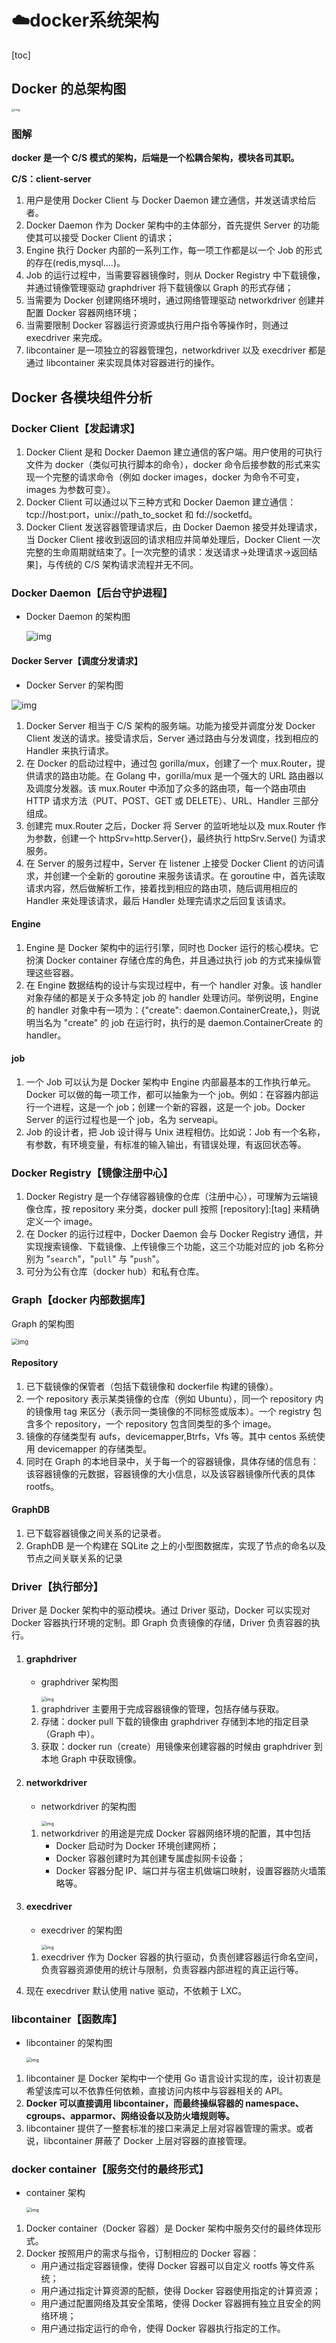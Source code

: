 # ☁️docker系统架构

[toc]

## Docker 的总架构图

<img src="https://s2.loli.net/2022/05/08/AWZcyjfvLDJmEnq.jpg" alt="img" style="zoom: 33%;" />

### 图解

**docker 是一个 C/S 模式的架构，后端是一个松耦合架构，模块各司其职。**

**C/S：client-server**

1. 用户是使用 Docker Client 与 Docker Daemon 建立通信，并发送请求给后者。
2. Docker Daemon 作为 Docker 架构中的主体部分，首先提供 Server 的功能使其可以接受 Docker Client 的请求；
3. Engine 执行 Docker 内部的一系列工作，每一项工作都是以一个 Job 的形式的存在(redis,mysql….)。
4. Job 的运行过程中，当需要容器镜像时，则从 Docker Registry 中下载镜像，并通过镜像管理驱动 graphdriver 将下载镜像以 Graph 的形式存储；
5. 当需要为 Docker 创建网络环境时，通过网络管理驱动 networkdriver 创建并配置 Docker 容器网络环境；
6. 当需要限制 Docker 容器运行资源或执行用户指令等操作时，则通过 execdriver 来完成。
7. libcontainer 是一项独立的容器管理包，networkdriver 以及 execdriver 都是通过 libcontainer 来实现具体对容器进行的操作。



## Docker 各模块组件分析

### Docker Client【发起请求】

1. Docker Client 是和 Docker Daemon 建立通信的客户端。用户使用的可执行文件为 docker（类似可执行脚本的命令），docker 命令后接参数的形式来实现一个完整的请求命令（例如 docker images，docker 为命令不可变，images 为参数可变）。
2. Docker Client 可以通过以下三种方式和 Docker Daemon 建立通信：tcp://host:port，unix://path_to_socket 和 fd://socketfd。
3. Docker Client 发送容器管理请求后，由 Docker Daemon 接受并处理请求，当 Docker Client 接收到返回的请求相应并简单处理后，Docker Client 一次完整的生命周期就结束了。[一次完整的请求：发送请求→处理请求→返回结果]，与传统的 C/S 架构请求流程并无不同。



### Docker Daemon【后台守护进程】

- Docker Daemon 的架构图

  

  ![img](https://s2.loli.net/2022/05/08/JFbxhyeoDKrEcYv.jpg)

  



#### Docker Server【调度分发请求】

- Docker Server 的架构图

![img](https://s2.loli.net/2022/05/08/wmt5A9KnYLIuaCs.jpg)



1. Docker Server 相当于 C/S 架构的服务端。功能为接受并调度分发 Docker Client 发送的请求。接受请求后，Server 通过路由与分发调度，找到相应的 Handler 来执行请求。
2. 在 Docker 的启动过程中，通过包 gorilla/mux，创建了一个 mux.Router，提供请求的路由功能。在 Golang 中，gorilla/mux 是一个强大的 URL 路由器以及调度分发器。该 mux.Router 中添加了众多的路由项，每一个路由项由 HTTP 请求方法（PUT、POST、GET 或 DELETE）、URL、Handler 三部分组成。
3. 创建完 mux.Router 之后，Docker 将 Server 的监听地址以及 mux.Router 作为参数，创建一个 httpSrv=http.Server{}，最终执行 httpSrv.Serve() 为请求服务。
4. 在 Server 的服务过程中，Server 在 listener 上接受 Docker Client 的访问请求，并创建一个全新的 goroutine 来服务该请求。在 goroutine 中，首先读取请求内容，然后做解析工作，接着找到相应的路由项，随后调用相应的 Handler 来处理该请求，最后 Handler 处理完请求之后回复该请求。

#### Engine

1. Engine 是 Docker 架构中的运行引擎，同时也 Docker 运行的核心模块。它扮演 Docker container 存储仓库的角色，并且通过执行 job 的方式来操纵管理这些容器。
2. 在 Engine 数据结构的设计与实现过程中，有一个 handler 对象。该 handler 对象存储的都是关于众多特定 job 的 handler 处理访问。举例说明，Engine 的 handler 对象中有一项为：{"create": daemon.ContainerCreate,}，则说明当名为 "create" 的 job 在运行时，执行的是 daemon.ContainerCreate 的 handler。

#### job

1. 一个 Job 可以认为是 Docker 架构中 Engine 内部最基本的工作执行单元。Docker 可以做的每一项工作，都可以抽象为一个 job。例如：在容器内部运行一个进程，这是一个 job；创建一个新的容器，这是一个 job。Docker Server 的运行过程也是一个 job，名为 serveapi。
2. Job 的设计者，把 Job 设计得与 Unix 进程相仿。比如说：Job 有一个名称，有参数，有环境变量，有标准的输入输出，有错误处理，有返回状态等。



###  Docker Registry【镜像注册中心】

1. Docker Registry 是一个存储容器镜像的仓库（注册中心），可理解为云端镜像仓库，按 repository 来分类，docker pull 按照 [repository]:[tag] 来精确定义一个 image。
2. 在 Docker 的运行过程中，Docker Daemon 会与 Docker Registry 通信，并实现搜索镜像、下载镜像、上传镜像三个功能，这三个功能对应的 job 名称分别为 "`search`"，"`pull`" 与 "`push`"。
3. 可分为公有仓库（docker hub）和私有仓库。



###  Graph【docker 内部数据库】

Graph 的架构图

<img src="https://s2.loli.net/2022/05/08/RgSq5sTlQA3v6ck.jpg" alt="img" style="zoom:67%;" />

#### Repository

1. 已下载镜像的保管者（包括下载镜像和 dockerfile 构建的镜像）。
2. 一个 repository 表示某类镜像的仓库（例如 Ubuntu），同一个 repository 内的镜像用 tag 来区分（表示同一类镜像的不同标签或版本）。一个 registry 包含多个 repository，一个 repository 包含同类型的多个 image。
3. 镜像的存储类型有 aufs，devicemapper,Btrfs，Vfs 等。其中 centos 系统使用 devicemapper 的存储类型。
4. 同时在 Graph 的本地目录中，关于每一个的容器镜像，具体存储的信息有：该容器镜像的元数据，容器镜像的大小信息，以及该容器镜像所代表的具体 rootfs。

#### GraphDB

1. 已下载容器镜像之间关系的记录者。
2. GraphDB 是一个构建在 SQLite 之上的小型图数据库，实现了节点的命名以及节点之间关联关系的记录



###  Driver【执行部分】

Driver 是 Docker 架构中的驱动模块。通过 Driver 驱动，Docker 可以实现对 Docker 容器执行环境的定制。即 Graph 负责镜像的存储，Driver 负责容器的执行。

1. #### graphdriver

   - graphdriver 架构图

     <img src="https://s2.loli.net/2022/05/08/AHdQ2EIVw3xtWYU.jpg" alt="img" style="zoom:50%;" />

   1. graphdriver 主要用于完成容器镜像的管理，包括存储与获取。
   2. 存储：docker pull 下载的镜像由 graphdriver 存储到本地的指定目录（Graph 中）。
   3. 获取：docker run（create）用镜像来创建容器的时候由 graphdriver 到本地 Graph 中获取镜像。



1. #### networkdriver

   - networkdriver 的架构图

      

     <img src="https://s2.loli.net/2022/05/08/8znfrJvIRK4OYAp.jpg" alt="img" style="zoom:50%;" />

     

   1. networkdriver 的用途是完成 Docker 容器网络环境的配置，其中包括
      - Docker 启动时为 Docker 环境创建网桥；
      - Docker 容器创建时为其创建专属虚拟网卡设备；
      - Docker 容器分配 IP、端口并与宿主机做端口映射，设置容器防火墙策略等。

2. #### execdriver

   - execdriver 的架构图

     <img src="https://s2.loli.net/2022/05/08/zxtojRYDAZ21k6P.jpg" alt="img" style="zoom:50%;" />

     

   1. execdriver 作为 Docker 容器的执行驱动，负责创建容器运行命名空间，负责容器资源使用的统计与限制，负责容器内部进程的真正运行等。
2. 现在 execdriver 默认使用 native 驱动，不依赖于 LXC。



### libcontainer【函数库】

- libcontainer 的架构图

  <img src="https://s2.loli.net/2022/05/08/xnWCdfLy5REp7UV.jpg" alt="img" style="zoom:50%;" />

1. libcontainer 是 Docker 架构中一个使用 Go 语言设计实现的库，设计初衷是希望该库可以不依靠任何依赖，直接访问内核中与容器相关的 API。
2. **Docker 可以直接调用 libcontainer，而最终操纵容器的 namespace、cgroups、apparmor、网络设备以及防火墙规则等。**
3. libcontainer 提供了一整套标准的接口来满足上层对容器管理的需求。或者说，libcontainer 屏蔽了 Docker 上层对容器的直接管理。



### docker container【服务交付的最终形式】

- container 架构

  <img src="https://s2.loli.net/2022/05/08/IA1V6OFJQTNGyPj.jpg" alt="img" style="zoom:50%;" />

1. Docker container（Docker 容器）是 Docker 架构中服务交付的最终体现形式。
2. Docker 按照用户的需求与指令，订制相应的 Docker 容器：
   - 用户通过指定容器镜像，使得 Docker 容器可以自定义 rootfs 等文件系统；
   - 用户通过指定计算资源的配额，使得 Docker 容器使用指定的计算资源；
   - 用户通过配置网络及其安全策略，使得 Docker 容器拥有独立且安全的网络环境；
   - 用户通过指定运行的命令，使得 Docker 容器执行指定的工作。